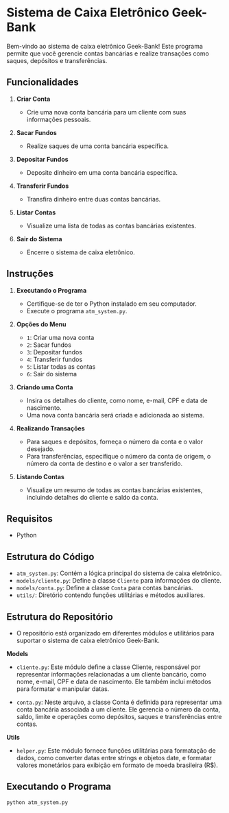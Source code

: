 # Sistema de Caixa Eletrônico Geek-Bank

Bem-vindo ao sistema de caixa eletrônico Geek-Bank! Este programa permite que você gerencie contas bancárias e realize transações como saques, depósitos e transferências.

## Funcionalidades

1. **Criar Conta**
   - Crie uma nova conta bancária para um cliente com suas informações pessoais.

2. **Sacar Fundos**
   - Realize saques de uma conta bancária específica.

3. **Depositar Fundos**
   - Deposite dinheiro em uma conta bancária específica.

4. **Transferir Fundos**
   - Transfira dinheiro entre duas contas bancárias.

5. **Listar Contas**
   - Visualize uma lista de todas as contas bancárias existentes.

6. **Sair do Sistema**
   - Encerre o sistema de caixa eletrônico.

## Instruções

1. **Executando o Programa**
   - Certifique-se de ter o Python instalado em seu computador.
   - Execute o programa `atm_system.py`.

2. **Opções do Menu**
   - `1`: Criar uma nova conta
   - `2`: Sacar fundos
   - `3`: Depositar fundos
   - `4`: Transferir fundos
   - `5`: Listar todas as contas
   - `6`: Sair do sistema

3. **Criando uma Conta**
   - Insira os detalhes do cliente, como nome, e-mail, CPF e data de nascimento.
   - Uma nova conta bancária será criada e adicionada ao sistema.

4. **Realizando Transações**
   - Para saques e depósitos, forneça o número da conta e o valor desejado.
   - Para transferências, especifique o número da conta de origem, o número da conta de destino e o valor a ser transferido.

5. **Listando Contas**
   - Visualize um resumo de todas as contas bancárias existentes, incluindo detalhes do cliente e saldo da conta.

## Requisitos

- Python

## Estrutura do Código

- `atm_system.py`: Contém a lógica principal do sistema de caixa eletrônico.
- `models/cliente.py`: Define a classe `Cliente` para informações do cliente.
- `models/conta.py`: Define a classe `Conta` para contas bancárias.
- `utils/`: Diretório contendo funções utilitárias e métodos auxiliares.


## Estrutura do Repositório
   - O repositório está organizado em diferentes módulos e utilitários para suportar o sistema de caixa eletrônico Geek-Bank.

**Models**
- `cliente.py`: Este módulo define a classe Cliente, responsável por representar informações relacionadas a um cliente bancário, como nome, e-mail, CPF e data de nascimento. Ele também inclui métodos para formatar e manipular datas.

- `conta.py`: Neste arquivo, a classe Conta é definida para representar uma conta bancária associada a um cliente. Ele gerencia o número da conta, saldo, limite e operações como depósitos, saques e transferências entre contas.

**Utils**
- `helper.py`: Este módulo fornece funções utilitárias para formatação de dados, como converter datas entre strings e objetos date, e formatar valores monetários para exibição em formato de moeda brasileira (R$).


## Executando o Programa

```bash
python atm_system.py
